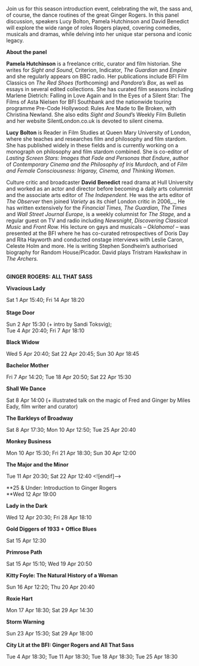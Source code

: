 
Join us for this season introduction event, celebrating the wit, the sass and, of course, the dance routines of the great Ginger Rogers. In this panel discussion, speakers Lucy Bolton, Pamela Hutchinson and David Benedict will explore the wide range of roles Rogers played, covering comedies, musicals and dramas, while delving into her unique star persona and iconic legacy.

**About the panel**

**Pamela Hutchinson** is a freelance critic, curator and film historian.  She writes for _Sight and Sound_, Criterion, Indicator, _The Guardian_ and _Empire_ and she regularly appears on BBC radio. Her publications include BFI Film Classics on _The Red Shoes_ (forthcoming) and _Pandora’s Box_, as well as essays in several edited collections. She has curated film seasons including Marlene Dietrich: Falling in Love Again and In the Eyes of a Silent Star: The Films of Asta Nielsen for BFI Southbank and the nationwide touring programme Pre-Code Hollywood: Rules Are Made to Be Broken, with Christina Newland. She also edits _Sight and Sound_’s Weekly Film Bulletin and her website SilentLondon.co.uk is devoted to silent cinema.

**Lucy**  **Bolton** is Reader in Film Studies at Queen Mary University of London, where she teaches and researches film and philosophy and film stardom.  She has published widely in these fields and is currently working on a monograph on philosophy and film stardom combined. She is co-editor of _Lasting Screen Stars: Images that Fade and Personas that Endure_, author of _Contemporary Cinema and the Philosophy of Iris Murdoch_, and of _Film and Female Consciousness: Irigaray, Cinema, and Thinking Women_.

Culture critic and broadcaster **David**  **Benedict** read drama at Hull University and worked as an actor and director before becoming a daily arts columnist and the associate arts editor of _The Independent._ He was the arts editor of  _The Observer_ then joined _Variety_ as its chief London critic in 2006_._ He has written extensively for the _Financial Times, The Guardian_, _The Times_ and _Wall Street Journal Europe_, is a weekly columnist for _The Stage,_ and  a regular guest on TV and radio including _Newsnight_, _Discovering Classical Music_ and _Front Row._ His lecture on gays and musicals – _Oklahomo! –_ was presented at the BFI where he has co-curated retrospectives of Doris Day and Rita Hayworth and conducted onstage interviews with Leslie Caron, Celeste Holm and more. He is writing Stephen Sondheim’s authorised biography for Random House/Picador. David plays Tristram Hawkshaw in _The Archers._
<br><br>

**GINGER ROGERS: ALL THAT SASS**<br>

**Vivacious Lady**<br>

Sat 1 Apr 15:40; Fri 14 Apr 18:20<br>  
**Stage Door**<br>

Sun 2 Apr 15:30 (+ intro by Sandi Toksvig);  
Tue 4 Apr 20:40; Fri 7 Apr 18:10<br>

**Black Widow**<br>

Wed 5 Apr 20:40; Sat 22 Apr 20:45; Sun 30 Apr 18:45<br>

**Bachelor Mother**<br>

Fri 7 Apr 14:20; Tue 18 Apr 20:50; Sat 22 Apr 15:30<br>

**Shall We Dance**<br>

Sat 8 Apr 14:00 (+ illustrated talk on the magic of Fred and Ginger by Miles Eady, film writer and curator)<br>

**The Barkleys of Broadway**<br>

Sat 8 Apr 17:30; Mon 10 Apr 12:50; Tue 25 Apr 20:40<br>

**Monkey Business**<br>

Mon 10 Apr 15:30; Fri 21 Apr 18:30; Sun 30 Apr 12:00<br>

**The Major and the Minor**<br>

Tue 11 Apr 20:30; Sat 22 Apr 12:40
<![endif]-->

**25 & Under: Introduction to Ginger Rogers  
**Wed 12 Apr 19:00

**Lady in the Dark**

Wed 12 Apr 20:30; Fri 28 Apr 18:10

**Gold Diggers of 1933 + Office Blues**

Sat 15 Apr 12:30

**Primrose Path**

Sat 15 Apr 15:10; Wed 19 Apr 20:50

**Kitty Foyle: The Natural History of a Woman**

Sun 16 Apr 12:20; Thu 20 Apr 20:40

**Roxie Hart**

Mon 17 Apr 18:30; Sat 29 Apr 14:30

**Storm Warning**

Sun 23 Apr 15:30; Sat 29 Apr 18:00

**City Lit at the BFI: Ginger Rogers and All That Sass**

Tue 4 Apr 18:30; Tue 11 Apr 18:30; Tue 18 Apr 18:30; Tue 25 Apr 18:30
<!--stackedit_data:
eyJoaXN0b3J5IjpbLTE5ODc0MDM0NzRdfQ==
-->
